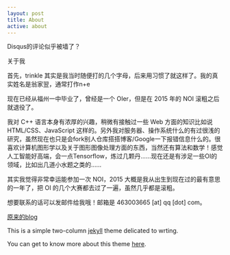 ```yaml
---
layout: post
title: About
active: about
---
```


Disqus的评论似乎被墙了？

关于我

首先，trinkle 其实是我当时随便打的几个字母，后来用习惯了就这样了。我的真实姓名是翁家翌，通常打作n+e

现在已经从福州一中毕业了，曾经是一个 OIer，但是在 2015 年的 NOI 滚粗之后就退役了。

我对 C++ 语言本身有浓厚的兴趣，稍微有接触过一些 Web 方面的知识比如说 HTML/CSS、JavaScript 这样的。另外我对服务器、操作系统什么的有过很浅的研究，虽然现在也只是会fork别人仓库搭搭博客/Google一下报错信息什么的。很喜欢计算机图形学以及关于图形图像处理方面的东西，当然还有算法和数学！感觉人工智能好高端，会一点Tensorflow，炼过几颗丹……现在还是有涉足一些OI的领域，比如出几道小水题之类的……

其实我觉得非常幸运能参加一次 NOI，2015 大概是我从出生到现在过的最有意思的一年了，把 OI 的几个大赛都去过了一遍，虽然几乎都是滚粗。

想要联系的话可以发邮件给我哦！邮箱是 463003665 [at] qq [dot] com。

[原来的blog](http://trinkle.is-programmer.com/)

This is a simple two-column [jekyll](https://jekyllrb.com/) theme delicated to wrting.

You can get to know more about this theme [here]().


